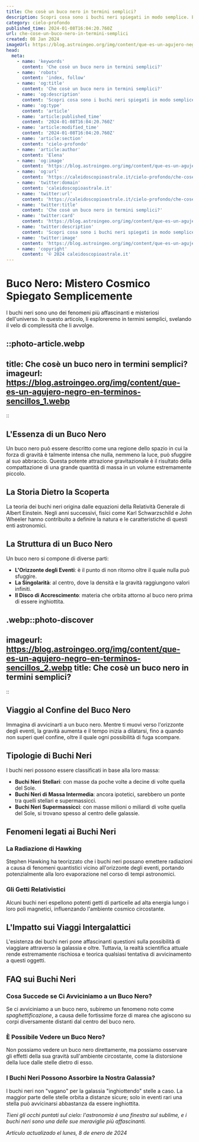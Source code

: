 ```yaml
---
title: Che cosè un buco nero in termini semplici?
description: Scopri cosa sono i buchi neri spiegati in modo semplice. Entra nel mistero delluniverso e capisci lastronomia di base. Leggi ora!
category: cielo-profondo
published_time: 2024-01-08T16:04:20.760Z
url: che-cose-un-buco-nero-in-termini-semplici
created: 08 Jan 2024
imageUrl: https://blog.astroingeo.org/img/content/que-es-un-agujero-negro-en-terminos-sencillos_1.webp
head:
  meta:
    - name: 'keywords'
      content: 'Che cosè un buco nero in termini semplici?'
    - name: 'robots'
      content: 'index, follow'
    - name: 'og:title'
      content: 'Che cosè un buco nero in termini semplici?'
    - name: 'og:description'
      content: 'Scopri cosa sono i buchi neri spiegati in modo semplice. Entra nel mistero delluniverso e capisci lastronomia di base. Leggi ora!'
    - name: 'og:type'
      content: 'article'
    - name: 'article:published_time'
      content: '2024-01-08T16:04:20.760Z'
    - name: 'article:modified_time'
      content: '2024-01-08T16:04:20.760Z'
    - name: 'article:section'
      content: 'cielo-profondo'
    - name: 'article:author'
      content: 'Elena'
    - name: 'og:image'
      content: 'https://blog.astroingeo.org/img/content/que-es-un-agujero-negro-en-terminos-sencillos_1.webp'
    - name: 'og:url'
      content: 'https://caleidoscopioastrale.it/cielo-profondo/che-cose-un-buco-nero-in-termini-semplici'
    - name: 'twitter:domain'
      content: 'caleidoscopioastrale.it'
    - name: 'twitter:url'
      content: 'https://caleidoscopioastrale.it/cielo-profondo/che-cose-un-buco-nero-in-termini-semplici'
    - name: 'twitter:title'
      content: 'Che cosè un buco nero in termini semplici?'
    - name: 'twitter:card'
      content: 'https://blog.astroingeo.org/img/content/que-es-un-agujero-negro-en-terminos-sencillos_1.webp'
    - name: 'twitter:description'
      content: 'Scopri cosa sono i buchi neri spiegati in modo semplice. Entra nel mistero delluniverso e capisci lastronomia di base. Leggi ora!'
    - name: 'twitter:image'
      content: 'https://blog.astroingeo.org/img/content/que-es-un-agujero-negro-en-terminos-sencillos_1.webp'
    - name: 'copyright'
      content: '© 2024 caleidoscopioastrale.it'
---
```

# Buco Nero: Mistero Cosmico Spiegato Semplicemente

I buchi neri sono uno dei fenomeni più affascinanti e misteriosi dell'universo. In questo articolo, li esploreremo in termini semplici, svelando il velo di complessità che li avvolge.

::photo-article.webp
---
title: Che cosè un buco nero in termini semplici?
imageurl: https://blog.astroingeo.org/img/content/que-es-un-agujero-negro-en-terminos-sencillos_1.webp
---
::

## L'Essenza di un Buco Nero

Un buco nero può essere descritto come una regione dello spazio in cui la forza di gravità è talmente intensa che nulla, nemmeno la luce, può sfuggire al suo abbraccio. Questa potente attrazione gravitazionale è il risultato della compattazione di una grande quantità di massa in un volume estremamente piccolo.

## La Storia Dietro la Scoperta

La teoria dei buchi neri origina dalle equazioni della Relatività Generale di Albert Einstein. Negli anni successivi, fisici come Karl Schwarzschild e John Wheeler hanno contribuito a definire la natura e le caratteristiche di questi enti astronomici.

## La Struttura di un Buco Nero

Un buco nero si compone di diverse parti:

- **L'Orizzonte degli Eventi**: è il punto di non ritorno oltre il quale nulla può sfuggire.
- **La Singolarità**: al centro, dove la densità e la gravità raggiungono valori infiniti.
- **Il Disco di Accrescimento**: materia che orbita attorno al buco nero prima di essere inghiottita.

.webp::photo-discover
---
imageurl: https://blog.astroingeo.org/img/content/que-es-un-agujero-negro-en-terminos-sencillos_2.webp
title: Che cosè un buco nero in termini semplici?
---
::

## Viaggio al Confine del Buco Nero

Immagina di avvicinarti a un buco nero. Mentre ti muovi verso l'orizzonte degli eventi, la gravità aumenta e il tempo inizia a dilatarsi, fino a quando non superi quel confine, oltre il quale ogni possibilità di fuga scompare.

## Tipologie di Buchi Neri

I buchi neri possono essere classificati in base alla loro massa:

- **Buchi Neri Stellari**: con masse da poche volte a decine di volte quella del Sole.
- **Buchi Neri di Massa Intermedia**: ancora ipotetici, sarebbero un ponte tra quelli stellari e supermassicci.
- **Buchi Neri Supermassicci**: con masse milioni o miliardi di volte quella del Sole, si trovano spesso al centro delle galassie.

## Fenomeni legati ai Buchi Neri

### La Radiazione di Hawking

Stephen Hawking ha teorizzato che i buchi neri possano emettere radiazioni a causa di fenomeni quantistici vicino all'orizzonte degli eventi, portando potenzialmente alla loro evaporazione nel corso di tempi astronomici.

### Gli Getti Relativistici

Alcuni buchi neri espellono potenti getti di particelle ad alta energia lungo i loro poli magnetici, influenzando l'ambiente cosmico circostante.

## L'Impatto sui Viaggi Intergalattici

L'esistenza dei buchi neri pone affascinanti questioni sulla possibilità di viaggiare attraverso la galassia e oltre. Tuttavia, la realtà scientifica attuale rende estremamente rischiosa e teorica qualsiasi tentativa di avvicinamento a questi oggetti.

## FAQ sui Buchi Neri

### Cosa Succede se Ci Avviciniamo a un Buco Nero?
Se ci avviciniamo a un buco nero, subiremo un fenomeno noto come *spaghettificazione*, a causa delle fortissime forze di marea che agiscono su corpi diversamente distanti dal centro del buco nero.

### È Possibile Vedere un Buco Nero?
Non possiamo vedere un buco nero direttamente, ma possiamo osservare gli effetti della sua gravità sull'ambiente circostante, come la distorsione della luce dalle stelle dietro di esso.

### I Buchi Neri Possono Assorbire la Nostra Galassia?
I buchi neri non "vagano" per la galassia "inghiottendo" stelle a caso. La maggior parte delle stelle orbita a distanze sicure; solo in eventi rari una stella può avvicinarsi abbastanza da essere inghiottita.

*Tieni gli occhi puntati sul cielo: l'astronomia è una finestra sul sublime, e i buchi neri sono una delle sue meraviglie più affascinanti.*

_Artículo actualizado el lunes, 8 de enero de 2024_